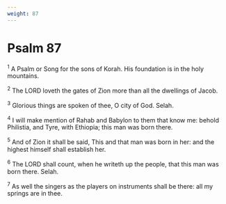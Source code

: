 ```yaml
---
weight: 87
---
```


# Psalm 87

<sup>1</sup> A Psalm or Song for the sons of Korah. His foundation is in the holy mountains. 

<sup>2</sup> The LORD loveth the gates of Zion more than all the dwellings of Jacob. 

<sup>3</sup> Glorious things are spoken of thee, O city of God. Selah. 

<sup>4</sup> I will make mention of Rahab and Babylon to them that know me: behold Philistia, and Tyre, with Ethiopia; this man was born there. 

<sup>5</sup> And of Zion it shall be said, This and that man was born in her: and the highest himself shall establish her. 

<sup>6</sup> The LORD shall count, when he writeth up the people, that this man was born there. Selah. 

<sup>7</sup> As well the singers as the players on instruments shall be there: all my springs are in thee. 


